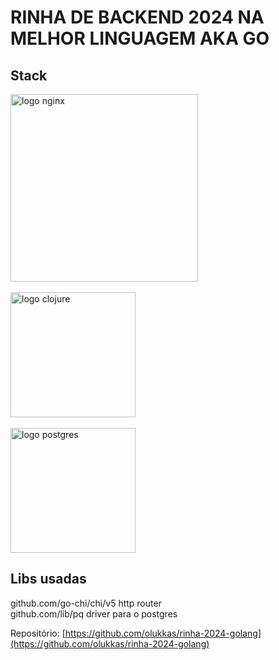 # RINHA DE BACKEND 2024 NA MELHOR LINGUAGEM AKA GO

## Stack

<img src="https://upload.wikimedia.org/wikipedia/commons/c/c5/Nginx_logo.svg" alt="logo nginx" width="300" height="auto">
<br />
<br />
<img src="https://upload.wikimedia.org/wikipedia/commons/0/05/Go_Logo_Blue.svg?uselang=pt" alt="logo clojure" width="200" height="auto">
<br />
<br />
<img src="https://upload.wikimedia.org/wikipedia/commons/2/29/Postgresql_elephant.svg" alt="logo postgres" width="200" height="auto">

## Libs usadas
github.com/go-chi/chi/v5 http router <br/> 
github.com/lib/pq driver para o postgres

Repositório: [https://github.com/olukkas/rinha-2024-golang](https://github.com/olukkas/rinha-2024-golang)
